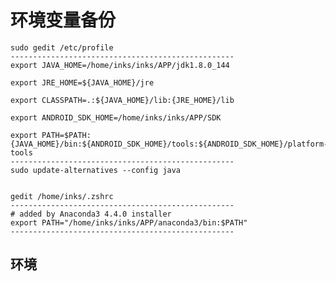 # 环境变量备份

    sudo gedit /etc/profile
    --------------------------------------------------
    export JAVA_HOME=/home/inks/inks/APP/jdk1.8.0_144

    export JRE_HOME=${JAVA_HOME}/jre

    export CLASSPATH=.:${JAVA_HOME}/lib:{JRE_HOME}/lib

    export ANDROID_SDK_HOME=/home/inks/inks/APP/SDK

    export PATH=$PATH:{JAVA_HOME}/bin:${ANDROID_SDK_HOME}/tools:${ANDROID_SDK_HOME}/platform-tools
    --------------------------------------------------
    sudo update-alternatives --config java


    gedit /home/inks/.zshrc
    --------------------------------------------------
    # added by Anaconda3 4.4.0 installer
    export PATH="/home/inks/inks/APP/anaconda3/bin:$PATH"
    --------------------------------------------------

## 环境
